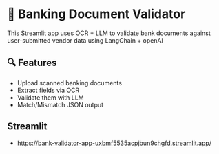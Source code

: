 # 🧾 Banking Document Validator

This Streamlit app uses OCR + LLM to validate bank documents against user-submitted vendor data using LangChain + openAI

## 🔍 Features
- Upload scanned banking documents
- Extract fields via OCR
- Validate them with LLM
- Match/Mismatch JSON output

## Streamlit 
- https://bank-validator-app-uxbmf5535acpjbun9chgfd.streamlit.app/

